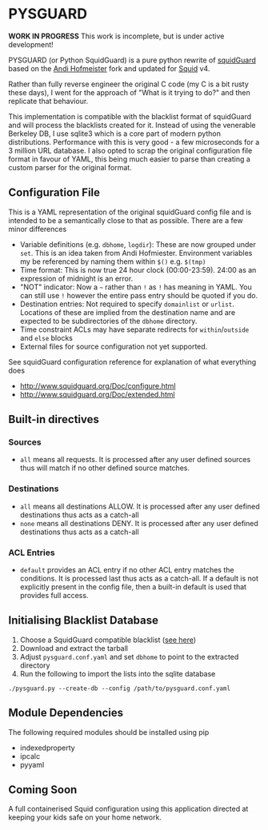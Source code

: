 # PYSGUARD

**WORK IN PROGRESS** This work is incomplete, but is under active development!

PYSGUARD (or Python SquidGuard) is a pure python rewrite of [squidGuard](http://www.squidguard.org/) based on the [Andi Hofmeister](https://github.com/andihofmeister/squidGuard) fork and updated for [Squid](http://www.squid-cache.org/) v4.

Rather than fully reverse engineer the original C code (my C is a bit rusty these days), I went for the approach of "What is it trying to do?" and then replicate that behaviour.

This implementation is compatible with the blacklist format of squidGuard and will process the blacklists created for it. Instead of using the venerable Berkeley DB, I use sqlite3 which is a core part of modern python distributions. Performance with this is very good - a few microseconds for a 3 million URL database. I also opted to scrap the original configuration file format in favour of YAML, this being much easier to parse than creating a custom parser for the original format.

## Configuration File

This is a YAML representation of the original squidGuard config file and is intended to be a semantically close to that as possible. There are a few minor differences

* Variable definitions (e.g. `dbhome`, `logdir`):  These are now grouped under `set`. This is an idea taken from Andi Hofmiester. Environment variables my be referenced by naming them within `$()` e.g. `$(tmp)`
* Time format: This is now true 24 hour clock (00:00-23:59). 24:00 as an expression of midnight is an error.
* "NOT" indicator: Now a `~` rather than `!` as `!` has meaning in YAML. You can still use `!` however the entire pass entry should be quoted if you do.
* Destination entries: Not required to specify `domainlist` or `urlist`. Locations of these are implied from the destination name and are expected to be subdirectories of the `dbhome` directory.
* Time constraint ACLs may have separate redirects for `within`/`outside` and `else` blocks
* External files for source configuration not yet supported.

See squidGuard configuration reference for explanation of what everything does

* http://www.squidguard.org/Doc/configure.html
* http://www.squidguard.org/Doc/extended.html

## Built-in directives

### Sources

* `all` means all requests. It is processed after any user defined sources thus will match if no other defined source matches.

### Destinations

* `all` means all destinations ALLOW. It is processed after any user defined destinations thus acts as a catch-all
* `none` means all destinations DENY. It is processed after any user defined destinations thus acts as a catch-all

### ACL Entries

* `default` provides an ACL entry if no other ACL entry matches the conditions. It is processed last thus acts as a catch-all. If a default is not explicitly present in the config file, then a built-in default is used that provides full access.

## Initialising Blacklist Database

1. Choose a SquidGuard compatible blacklist ([see here](http://www.squidguard.org/blacklists.html))
1. Download and extract the tarball
1. Adjust `pysguard.conf.yaml` and set `dbhome` to point to the extracted directory
1. Run the following to import the lists into the sqlite database

```
./pysguard.py --create-db --config /path/to/pysguard.conf.yaml
```

## Module Dependencies

The following required modules should be installed using pip

* indexedproperty
* ipcalc
* pyyaml

## Coming Soon

A full containerised Squid configuration using this application directed at keeping your kids safe on your home network.

